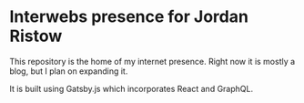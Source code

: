 # Interwebs presence for Jordan Ristow

This repository is the home of my internet presence. Right now it is mostly a blog, but I plan on expanding it. 

It is built using Gatsby.js which incorporates React and GraphQL.